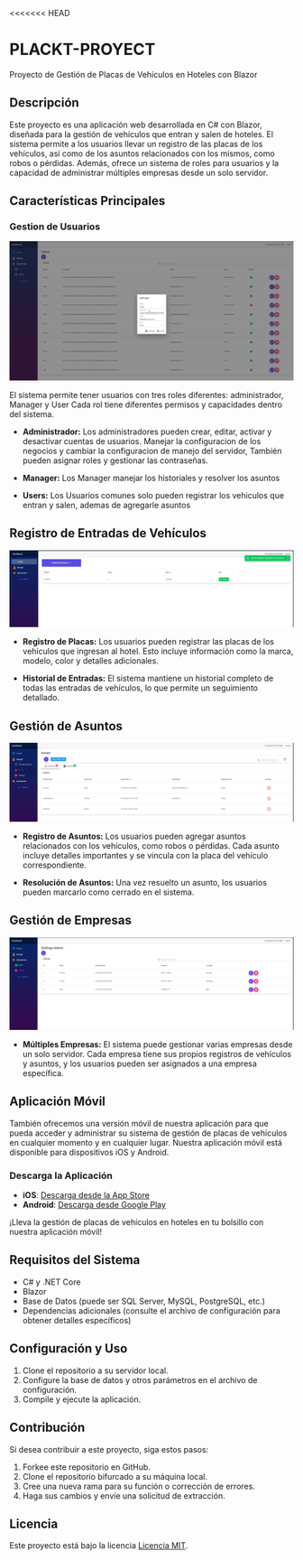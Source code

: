 <<<<<<< HEAD
# PLACKT-PROYECT
Proyecto de Gestión de Placas de Vehículos en Hoteles con Blazor

## Descripción

Este proyecto es una aplicación web desarrollada en C# con Blazor, diseñada para la gestión de vehículos que entran y salen de hoteles. El sistema permite a los usuarios llevar un registro de las placas de los vehículos, así como de los asuntos relacionados con los mismos, como robos o pérdidas. Además, ofrece un sistema de roles para usuarios y la capacidad de administrar múltiples empresas desde un solo servidor.

## Características Principales

### Gestion de Usuarios
![Gestión de Usuarios](/App_Images/Edit_User.jpg)

El sistema permite tener usuarios con tres roles diferentes: administrador, Manager y User Cada rol tiene diferentes permisos y capacidades dentro del sistema.

- **Administrador:** Los administradores pueden crear, editar, activar y desactivar cuentas de usuarios. Manejar la configuracion de los negocios y cambiar la configuracion de manejo del servidor, También pueden asignar roles y gestionar las contraseñas.
  
- **Manager:** Los Manager manejar los historiales y resolver los asuntos
  
- **Users:** Los Usuarios comunes solo pueden registrar los vehiculos que entran y salen, ademas de agregarle asuntos

## Registro de Entradas de Vehículos

![Registro de Entradas de Vehículos](/App_Images/add_arrival2.jpg)

- **Registro de Placas:** Los usuarios pueden registrar las placas de los vehículos que ingresan al hotel. Esto incluye información como la marca, modelo, color y detalles adicionales.

- **Historial de Entradas:** El sistema mantiene un historial completo de todas las entradas de vehículos, lo que permite un seguimiento detallado.

## Gestión de Asuntos

![Gestión de Asuntos](/App_Images/ISSUESPENDING.jpg)

- **Registro de Asuntos:** Los usuarios pueden agregar asuntos relacionados con los vehículos, como robos o pérdidas. Cada asunto incluye detalles importantes y se vincula con la placa del vehículo correspondiente.

- **Resolución de Asuntos:** Una vez resuelto un asunto, los usuarios pueden marcarlo como cerrado en el sistema.

## Gestión de Empresas

![Gestión de Empresas](/App_Images/Clients_page.jpg)

- **Múltiples Empresas:** El sistema puede gestionar varias empresas desde un solo servidor. Cada empresa tiene sus propios registros de vehículos y asuntos, y los usuarios pueden ser asignados a una empresa específica.

## Aplicación Móvil

También ofrecemos una versión móvil de nuestra aplicación para que pueda acceder y administrar su sistema de gestión de placas de vehículos en cualquier momento y en cualquier lugar. Nuestra aplicación móvil está disponible para dispositivos iOS y Android.

### Descarga la Aplicación

- **iOS**: [Descarga desde la App Store](enlace_de_la_app_ios)
- **Android**: [Descarga desde Google Play](enlace_de_la_app_android)

¡Lleva la gestión de placas de vehículos en hoteles en tu bolsillo con nuestra aplicación móvil!


## Requisitos del Sistema

- C# y .NET Core
- Blazor
- Base de Datos (puede ser SQL Server, MySQL, PostgreSQL, etc.)
- Dependencias adicionales (consulte el archivo de configuración para obtener detalles específicos)

## Configuración y Uso

1. Clone el repositorio a su servidor local.
2. Configure la base de datos y otros parámetros en el archivo de configuración.
3. Compile y ejecute la aplicación.

## Contribución

Si desea contribuir a este proyecto, siga estos pasos:

1. Forkee este repositorio en GitHub.
2. Clone el repositorio bifurcado a su máquina local.
3. Cree una nueva rama para su función o corrección de errores.
4. Haga sus cambios y envíe una solicitud de extracción.

## Licencia

Este proyecto está bajo la licencia [Licencia MIT](LICENSE).
